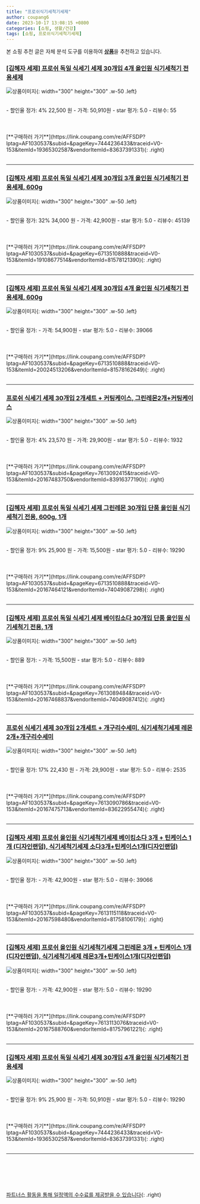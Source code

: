 ```yaml
---
title: "프로쉬식기세척기세제"
author: coupang6
date: 2023-10-17 13:08:15 +0800
categories: [쇼핑, 생활/건강]
tags: [쇼핑, 프로쉬식기세척기세제]
---
```


본 쇼핑 추천 글은 자체 분석 도구를 이용하여 [**상품**](https://link.coupang.com/a/bao1ui)을 추천하고 있습니다.

### [[김혜자 세제] 프로쉬 독일 식세기 세제 30개입 4개 올인원 식기세척기 전용세제](https://link.coupang.com/re/AFFSDP?lptag=AF1030537&subid=&pageKey=7444236433&traceid=V0-153&itemId=19365302587&vendorItemId=83637391331)

![상품이미지](https://thumbnail9.coupangcdn.com/thumbnails/remote/230x230ex/image/vendor_inventory/02f4/e0a3ebc813edf62ab760bad9eb9b6e497abea9c28f64ccdb3a414c52ec95.jpg){: width="300" height="300" .w-50 .left}


<br>
- 할인율 정가: 4%  22,500   원
- 가격: 50,910원
- star 평가: 5.0
- 리뷰수: 55
<br>
<br>
<br>
<br>
[**구매하러 가기**](https://link.coupang.com/re/AFFSDP?lptag=AF1030537&subid=&pageKey=7444236433&traceid=V0-153&itemId=19365302587&vendorItemId=83637391331){: .right}
<br>
<br>

---

### [[김혜자 세제] 프로쉬 독일 식세기 세제 30개입 3개 올인원 식기세척기 전용세제, 600g](https://link.coupang.com/re/AFFSDP?lptag=AF1030537&subid=&pageKey=6713510888&traceid=V0-153&itemId=19108677514&vendorItemId=81578121390)

![상품이미지](https://thumbnail8.coupangcdn.com/thumbnails/remote/230x230ex/image/vendor_inventory/3b5b/f9183f7f00ed559ba7b29a12b7c6a73566c355cb5be550d78858e31e70fc.jpg){: width="300" height="300" .w-50 .left}


<br>
- 할인율 정가: 32%  34,000   원
- 가격: 42,900원
- star 평가: 5.0
- 리뷰수: 45139
<br>
<br>
<br>
<br>
[**구매하러 가기**](https://link.coupang.com/re/AFFSDP?lptag=AF1030537&subid=&pageKey=6713510888&traceid=V0-153&itemId=19108677514&vendorItemId=81578121390){: .right}
<br>
<br>

---

### [[김혜자 세제] 프로쉬 독일 식세기 세제 30개입 4개 올인원 식기세척기 전용세제, 600g](https://link.coupang.com/re/AFFSDP?lptag=AF1030537&subid=&pageKey=6713510888&traceid=V0-153&itemId=20024513206&vendorItemId=81578162649)

![상품이미지](https://thumbnail10.coupangcdn.com/thumbnails/remote/230x230ex/image/vendor_inventory/6bec/3fff8eb9e0712db7350fd91c3b01d10e9f47dabc1a42152aa96f9f6643cf.jpg){: width="300" height="300" .w-50 .left}


<br>
- 할인율 정가: 
- 가격: 54,900원
- star 평가: 5.0
- 리뷰수: 39066
<br>
<br>
<br>
<br>
[**구매하러 가기**](https://link.coupang.com/re/AFFSDP?lptag=AF1030537&subid=&pageKey=6713510888&traceid=V0-153&itemId=20024513206&vendorItemId=81578162649){: .right}
<br>
<br>

---

### [프로쉬 식세기 세제 30개입 2개세트 + 커팅케이스, 그린레몬2개+커팅케이스](https://link.coupang.com/re/AFFSDP?lptag=AF1030537&subid=&pageKey=7613092415&traceid=V0-153&itemId=20167483750&vendorItemId=83916377190)

![상품이미지](https://thumbnail9.coupangcdn.com/thumbnails/remote/230x230ex/image/vendor_inventory/3f97/2f6825d51686217a616a9d5875c69c6e48484b63609a1911a1b6a96cb68a.jpg){: width="300" height="300" .w-50 .left}


<br>
- 할인율 정가: 4%  23,570   원
- 가격: 29,900원
- star 평가: 5.0
- 리뷰수: 1932
<br>
<br>
<br>
<br>
[**구매하러 가기**](https://link.coupang.com/re/AFFSDP?lptag=AF1030537&subid=&pageKey=7613092415&traceid=V0-153&itemId=20167483750&vendorItemId=83916377190){: .right}
<br>
<br>

---

### [[김혜자 세제] 프로쉬 독일 식세기 세제 그린레몬 30개입 단품 올인원 식기세척기 전용, 600g, 1개](https://link.coupang.com/re/AFFSDP?lptag=AF1030537&subid=&pageKey=6713510888&traceid=V0-153&itemId=20167464121&vendorItemId=74049087298)

![상품이미지](https://thumbnail7.coupangcdn.com/thumbnails/remote/230x230ex/image/vendor_inventory/35f2/a9ff3b795ffc492b1939043f3bc49f63bdad329ca81eba26a9a279c5b707.jpg){: width="300" height="300" .w-50 .left}


<br>
- 할인율 정가: 9%  25,900   원
- 가격: 15,500원
- star 평가: 5.0
- 리뷰수: 19290
<br>
<br>
<br>
<br>
[**구매하러 가기**](https://link.coupang.com/re/AFFSDP?lptag=AF1030537&subid=&pageKey=6713510888&traceid=V0-153&itemId=20167464121&vendorItemId=74049087298){: .right}
<br>
<br>

---

### [[김혜자 세제] 프로쉬 독일 식세기 세제 베이킹소다 30개입 단품 올인원 식기세척기 전용, 1개](https://link.coupang.com/re/AFFSDP?lptag=AF1030537&subid=&pageKey=7613089484&traceid=V0-153&itemId=20167468837&vendorItemId=74049087412)

![상품이미지](https://thumbnail7.coupangcdn.com/thumbnails/remote/230x230ex/image/vendor_inventory/3e95/cf8dcd5e21ba2293cae8367847f820eb5a451cb13bc534996c8671cd96de.png){: width="300" height="300" .w-50 .left}


<br>
- 할인율 정가: 
- 가격: 15,500원
- star 평가: 5.0
- 리뷰수: 889
<br>
<br>
<br>
<br>
[**구매하러 가기**](https://link.coupang.com/re/AFFSDP?lptag=AF1030537&subid=&pageKey=7613089484&traceid=V0-153&itemId=20167468837&vendorItemId=74049087412){: .right}
<br>
<br>

---

### [프로쉬 식세기 세제 30개입 2개세트 + 개구리수세미, 식기세척기세제 레몬2개+개구리수세미](https://link.coupang.com/re/AFFSDP?lptag=AF1030537&subid=&pageKey=7613090786&traceid=V0-153&itemId=20167475713&vendorItemId=83622955474)

![상품이미지](https://thumbnail7.coupangcdn.com/thumbnails/remote/230x230ex/image/vendor_inventory/eafa/df436c52618bb839d936ea466ddb4a9e348972ac680dfdba7d29550fb78c.jpg){: width="300" height="300" .w-50 .left}


<br>
- 할인율 정가: 17%  22,430   원
- 가격: 29,900원
- star 평가: 5.0
- 리뷰수: 2535
<br>
<br>
<br>
<br>
[**구매하러 가기**](https://link.coupang.com/re/AFFSDP?lptag=AF1030537&subid=&pageKey=7613090786&traceid=V0-153&itemId=20167475713&vendorItemId=83622955474){: .right}
<br>
<br>

---

### [[김혜자 세제] 프로쉬 올인원 식기세척기세제 베이킹소다 3개 + 틴케이스 1개 (디자인랜덤), 식기세척기세제 소다3개+틴케이스1개(디자인랜덤)](https://link.coupang.com/re/AFFSDP?lptag=AF1030537&subid=&pageKey=7613115118&traceid=V0-153&itemId=20167598480&vendorItemId=81758106179)

![상품이미지](https://thumbnail9.coupangcdn.com/thumbnails/remote/230x230ex/image/vendor_inventory/b835/fc2a892ba526b0a629d2e81e61711efcd39d5eda33f827860c905bd97087.jpg){: width="300" height="300" .w-50 .left}


<br>
- 할인율 정가: 
- 가격: 42,900원
- star 평가: 5.0
- 리뷰수: 39066
<br>
<br>
<br>
<br>
[**구매하러 가기**](https://link.coupang.com/re/AFFSDP?lptag=AF1030537&subid=&pageKey=7613115118&traceid=V0-153&itemId=20167598480&vendorItemId=81758106179){: .right}
<br>
<br>

---

### [[김혜자 세제] 프로쉬 올인원 식기세척기세제 그린레몬 3개 + 틴케이스 1개 (디자인랜덤), 식기세척기세제 레몬3개+틴케이스1개(디자인랜덤)](https://link.coupang.com/re/AFFSDP?lptag=AF1030537&subid=&pageKey=7613113076&traceid=V0-153&itemId=20167588760&vendorItemId=81757961221)

![상품이미지](https://thumbnail8.coupangcdn.com/thumbnails/remote/230x230ex/image/vendor_inventory/1ec1/f032db650b61437eebcc5ef84fab2067f14633ba963d4f1cb4a8ead60547.jpg){: width="300" height="300" .w-50 .left}


<br>
- 할인율 정가: 
- 가격: 42,900원
- star 평가: 5.0
- 리뷰수: 19290
<br>
<br>
<br>
<br>
[**구매하러 가기**](https://link.coupang.com/re/AFFSDP?lptag=AF1030537&subid=&pageKey=7613113076&traceid=V0-153&itemId=20167588760&vendorItemId=81757961221){: .right}
<br>
<br>

---

### [[김혜자 세제] 프로쉬 독일 식세기 세제 30개입 4개 올인원 식기세척기 전용세제](https://link.coupang.com/re/AFFSDP?lptag=AF1030537&subid=&pageKey=7444236433&traceid=V0-153&itemId=19365302587&vendorItemId=83637391331)

![상품이미지](https://thumbnail9.coupangcdn.com/thumbnails/remote/230x230ex/image/vendor_inventory/02f4/e0a3ebc813edf62ab760bad9eb9b6e497abea9c28f64ccdb3a414c52ec95.jpg){: width="300" height="300" .w-50 .left}


<br>
- 할인율 정가: 9%  25,900   원
- 가격: 50,910원
- star 평가: 5.0
- 리뷰수: 19290
<br>
<br>
<br>
<br>
[**구매하러 가기**](https://link.coupang.com/re/AFFSDP?lptag=AF1030537&subid=&pageKey=7444236433&traceid=V0-153&itemId=19365302587&vendorItemId=83637391331){: .right}
<br>
<br>

---
<br><br><br><br><br> [파트너스 활동을 통해 일정액의 수수료를 제공받을 수 있습니다](https://link.coupang.com/a/bao1ui){: .right}